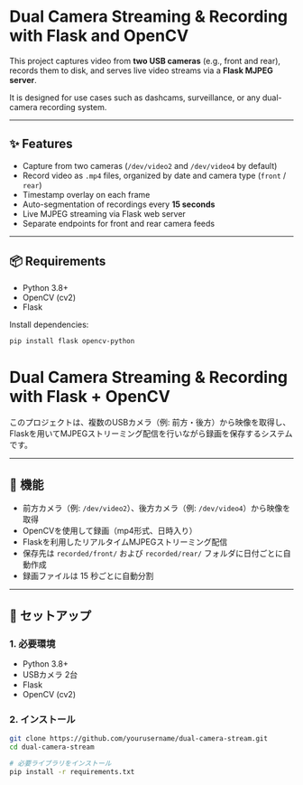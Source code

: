 # Dual Camera Streaming & Recording with Flask and OpenCV

This project captures video from **two USB cameras** (e.g., front and rear),  
records them to disk, and serves live video streams via a **Flask MJPEG server**.  

It is designed for use cases such as dashcams, surveillance, or any dual-camera recording system.

---

## ✨ Features

- Capture from two cameras (`/dev/video2` and `/dev/video4` by default)  
- Record video as `.mp4` files, organized by date and camera type (`front` / `rear`)  
- Timestamp overlay on each frame  
- Auto-segmentation of recordings every **15 seconds**  
- Live MJPEG streaming via Flask web server  
- Separate endpoints for front and rear camera feeds  

---

## 📦 Requirements

- Python 3.8+
- OpenCV (cv2)
- Flask

Install dependencies:

```bash
pip install flask opencv-python
```

# Dual Camera Streaming & Recording with Flask + OpenCV

このプロジェクトは、複数のUSBカメラ（例: 前方・後方）から映像を取得し、  
Flaskを用いてMJPEGストリーミング配信を行いながら録画を保存するシステムです。

---

## 📌 機能

- 前方カメラ（例: `/dev/video2`）、後方カメラ（例: `/dev/video4`）から映像を取得  
- OpenCVを使用して録画（mp4形式、日時入り）  
- Flaskを利用したリアルタイムMJPEGストリーミング配信  
- 保存先は `recorded/front/` および `recorded/rear/` フォルダに日付ごとに自動作成  
- 録画ファイルは 15 秒ごとに自動分割  

---

## 🚀 セットアップ

### 1. 必要環境

- Python 3.8+
- USBカメラ 2台
- Flask
- OpenCV (cv2)

### 2. インストール

```bash
git clone https://github.com/yourusername/dual-camera-stream.git
cd dual-camera-stream

# 必要ライブラリをインストール
pip install -r requirements.txt
```